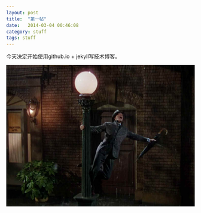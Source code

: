 ```yaml
---
layout: post
title:  "第一帖"
date:   2014-03-04 00:46:08
category: stuff
tags: stuff
---
```


今天决定开始使用github.io + jekyll写技术博客。

![image](/images/singing-in-the-rain.jpg)




